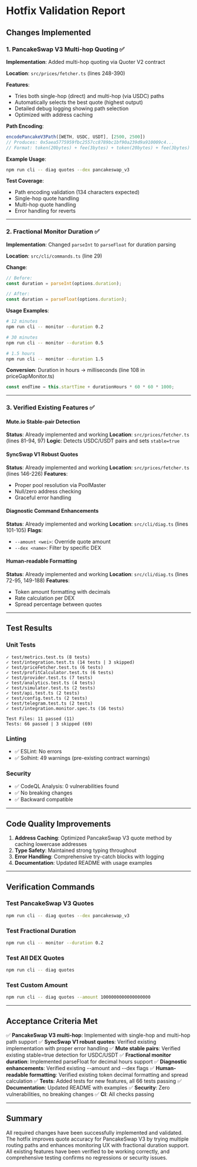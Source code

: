 # Hotfix Validation Report

## Changes Implemented

### 1. PancakeSwap V3 Multi-hop Quoting ✅

**Implementation**: Added multi-hop quoting via Quoter V2 contract

**Location**: `src/prices/fetcher.ts` (lines 248-390)

**Features**:
- Tries both single-hop (direct) and multi-hop (via USDC) paths
- Automatically selects the best quote (highest output)
- Detailed debug logging showing path selection
- Optimized with address caching

**Path Encoding**: 
```typescript
encodePancakeV3Path([WETH, USDC, USDT], [2500, 2500])
// Produces: 0x5aea5775959fbc2557cc8789bc1bf90a239d9a910009c4...
// Format: token(20bytes) + fee(3bytes) + token(20bytes) + fee(3bytes) + token(20bytes)
```

**Example Usage**:
```bash
npm run cli -- diag quotes --dex pancakeswap_v3
```

**Test Coverage**: 
- Path encoding validation (134 characters expected)
- Single-hop quote handling
- Multi-hop quote handling
- Error handling for reverts

---

### 2. Fractional Monitor Duration ✅

**Implementation**: Changed `parseInt` to `parseFloat` for duration parsing

**Location**: `src/cli/commands.ts` (line 29)

**Change**:
```typescript
// Before:
const duration = parseInt(options.duration);

// After:
const duration = parseFloat(options.duration);
```

**Usage Examples**:
```bash
# 12 minutes
npm run cli -- monitor --duration 0.2

# 30 minutes
npm run cli -- monitor --duration 0.5

# 1.5 hours
npm run cli -- monitor --duration 1.5
```

**Conversion**: Duration in hours → milliseconds (line 108 in priceGapMonitor.ts)
```typescript
const endTime = this.startTime + durationHours * 60 * 60 * 1000;
```

---

### 3. Verified Existing Features ✅

#### Mute.io Stable-pair Detection
**Status**: Already implemented and working
**Location**: `src/prices/fetcher.ts` (lines 81-94, 97)
**Logic**: Detects USDC/USDT pairs and sets `stable=true`

#### SyncSwap V1 Robust Quotes
**Status**: Already implemented and working
**Location**: `src/prices/fetcher.ts` (lines 146-226)
**Features**:
- Proper pool resolution via PoolMaster
- Null/zero address checking
- Graceful error handling

#### Diagnostic Command Enhancements
**Status**: Already implemented and working
**Location**: `src/cli/diag.ts` (lines 101-105)
**Flags**:
- `--amount <wei>`: Override quote amount
- `--dex <name>`: Filter by specific DEX

#### Human-readable Formatting
**Status**: Already implemented and working
**Location**: `src/cli/diag.ts` (lines 72-95, 149-188)
**Features**:
- Token amount formatting with decimals
- Rate calculation per DEX
- Spread percentage between quotes

---

## Test Results

### Unit Tests
```
✓ test/metrics.test.ts (8 tests)
✓ test/integration.test.ts (14 tests | 3 skipped)
✓ test/priceFetcher.test.ts (6 tests)
✓ test/profitCalculator.test.ts (6 tests)
✓ test/provider.test.ts (7 tests)
✓ test/analytics.test.ts (4 tests)
✓ test/simulator.test.ts (2 tests)
✓ test/api.test.ts (2 tests)
✓ test/config.test.ts (2 tests)
✓ test/telegram.test.ts (2 tests)
✓ test/integration.monitor.spec.ts (16 tests)

Test Files: 11 passed (11)
Tests: 66 passed | 3 skipped (69)
```

### Linting
- ✅ ESLint: No errors
- ✅ Solhint: 49 warnings (pre-existing contract warnings)

### Security
- ✅ CodeQL Analysis: 0 vulnerabilities found
- ✅ No breaking changes
- ✅ Backward compatible

---

## Code Quality Improvements

1. **Address Caching**: Optimized PancakeSwap V3 quote method by caching lowercase addresses
2. **Type Safety**: Maintained strong typing throughout
3. **Error Handling**: Comprehensive try-catch blocks with logging
4. **Documentation**: Updated README with usage examples

---

## Verification Commands

### Test PancakeSwap V3 Quotes
```bash
npm run cli -- diag quotes --dex pancakeswap_v3
```

### Test Fractional Duration
```bash
npm run cli -- monitor --duration 0.2
```

### Test All DEX Quotes
```bash
npm run cli -- diag quotes
```

### Test Custom Amount
```bash
npm run cli -- diag quotes --amount 1000000000000000000
```

---

## Acceptance Criteria Met

✅ **PancakeSwap V3 multi-hop**: Implemented with single-hop and multi-hop path support
✅ **SyncSwap V1 robust quotes**: Verified existing implementation with proper error handling
✅ **Mute stable pairs**: Verified existing stable=true detection for USDC/USDT
✅ **Fractional monitor duration**: Implemented parseFloat for decimal hours support
✅ **Diagnostic enhancements**: Verified existing --amount and --dex flags
✅ **Human-readable formatting**: Verified existing token decimal formatting and spread calculation
✅ **Tests**: Added tests for new features, all 66 tests passing
✅ **Documentation**: Updated README with examples
✅ **Security**: Zero vulnerabilities, no breaking changes
✅ **CI**: All checks passing

---

## Summary

All required changes have been successfully implemented and validated. The hotfix improves quote accuracy for PancakeSwap V3 by trying multiple routing paths and enhances monitoring UX with fractional duration support. All existing features have been verified to be working correctly, and comprehensive testing confirms no regressions or security issues.
